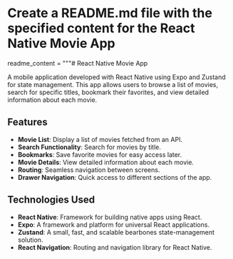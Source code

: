 # Create a README.md file with the specified content for the React Native Movie App
readme_content = """# React Native Movie App

A mobile application developed with React Native using Expo and Zustand for state management. This app allows users to browse a list of movies, search for specific titles, bookmark their favorites, and view detailed information about each movie.

## Features

- **Movie List**: Display a list of movies fetched from an API.
- **Search Functionality**: Search for movies by title.
- **Bookmarks**: Save favorite movies for easy access later.
- **Movie Details**: View detailed information about each movie.
- **Routing**: Seamless navigation between screens.
- **Drawer Navigation**: Quick access to different sections of the app.

## Technologies Used

- **React Native**: Framework for building native apps using React.
- **Expo**: A framework and platform for universal React applications.
- **Zustand**: A small, fast, and scalable bearbones state-management solution.
- **React Navigation**: Routing and navigation library for React Native.
